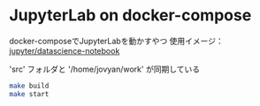 # JupyterLab on docker-compose

docker-composeでJupyterLabを動かすやつ
使用イメージ：[jupyter/datascience-notebook](https://hub.docker.com/r/jupyter/datascience-notebook/)

'src' フォルダと '/home/jovyan/work' が同期している

```bash
make build
make start
```